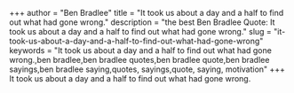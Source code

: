 +++
author = "Ben Bradlee"
title = "It took us about a day and a half to find out what had gone wrong."
description = "the best Ben Bradlee Quote: It took us about a day and a half to find out what had gone wrong."
slug = "it-took-us-about-a-day-and-a-half-to-find-out-what-had-gone-wrong"
keywords = "It took us about a day and a half to find out what had gone wrong.,ben bradlee,ben bradlee quotes,ben bradlee quote,ben bradlee sayings,ben bradlee saying,quotes, sayings,quote, saying, motivation"
+++
It took us about a day and a half to find out what had gone wrong.
